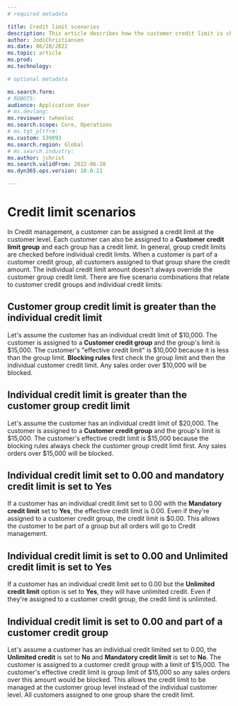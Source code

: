 ```yaml
---
# required metadata

title: Credit limit scenarios
description: This article describes how the customer credit limit is checked when customer belongs to a customer credit group. 
author: JodiChristiansen
ms.date: 06/28/2022
ms.topic: article
ms.prod: 
ms.technology: 

# optional metadata

ms.search.form:  
# ROBOTS: 
audience: Application User
# ms.devlang: 
ms.reviewer: twheeloc
ms.search.scope: Core, Operations
# ms.tgt_pltfrm: 
ms.custom: 539093
ms.search.region: Global
# ms.search.industry: 
ms.author: jchrist
ms.search.validFrom: 2022-06-28
ms.dyn365.ops.version: 10.0.21

---
```

# Credit limit scenarios

In Credit management, a customer can be assigned a credit limit at the customer level. Each customer can also be assigned to a **Customer credit limit group** and each group has a credit limit. In general, group credit limits are checked before individual credit limits. When a customer is part of a customer credit group, all customers assigned to that group share the credit amount. The individual credit limit amount doesn't always override the customer group credit limit. There are five scenario combinations that relate to customer credit groups and individual credit limits:

## Customer group credit limit is greater than the individual credit limit
Let's assume the customer has an individual credit limit of $10,000. The customer is assigned to a **Customer credit group** and the group's limit is $15,000. The customer's "effective credit limit" is $10,000 because it is less than the group limit. **Blocking rules** first check the group limit and then the individual customer credit limit. Any sales order over $10,000 will be blocked. 

## Individual credit limit is greater than the customer group credit limit
Let's assume the customer has an individual credit limit of $20,000. The customer is assigned to a **Customer credit group** and the group's limit is $15,000. The customer's effective credit limit is $15,000 because the blocking rules always check the customer group credit limit first. Any sales orders over $15,000 will be blocked. 

## Individual credit limit set to 0.00 and mandatory credit limit is set to Yes
If a customer has an individual credit limit set to 0.00 with the **Mandatory credit limit** set to **Yes**, the effective credit limit is 0.00. Even if they're assigned to a customer credit group, the credit limit is $0.00. This allows the customer to be part of a group but all orders will go to Credit management.

## Individual credit limit is set to 0.00 and Unlimited credit limit is set to Yes
If a customer has an individual credit limit set to 0.00 but the **Unlimited credit limit** option is set to **Yes**, they will have unlimited credit. Even if they're assigned to a customer credit group, the credit limit is unlimited. 

## Individual credit limit is set to 0.00 and part of a customer credit group
Let's assume a customer has an individual credit limited set to 0.00, the **Unlimited credit** is set to **No** and **Mandatory credit limit** is set to **No**. The customer is assigned to a customer credit group with a limit of $15,000. The customer's effective credit limit is group limit of $15,000 so any sales orders over this amount would be blocked. 
This allows the credit limit to be managed at the customer group level instead of the individual customer level. All customers assigned to one group share the credit limit. 

